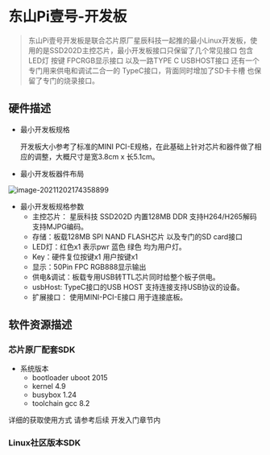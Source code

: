 # 东山Pi壹号-开发板

> 东山Pi壹号开发板是联合芯片原厂星辰科技一起推的最小Linux开发板，使用的是SSD202D主控芯片，最小开发板接口只保留了几个常见接口 包含LED灯 按键 FPCRGB显示接口 以及一路TYPE C USBHOST接口 还有一个专门用来供电和调试二合一的 TypeC接口，背面同时增加了SD卡卡槽 也保留了专门的烧录接口。

## 硬件描述

* 最小开发板规格

    开发板大小参考了标准的MINI PCI-E规格，在此基础上针对芯片和器件做了相应的调整，大概尺寸是宽3.8cm x 长5.1cm。

* 最小开发板器件布局

![image-20211202174358899](http://photos.100ask.net/dongshanpi/one/BoardIntroduction-01.png)

* 最小开发板规格参数
  * 主控芯片： 星辰科技 SSD202D 内置128MB DDR 支持H264/H265解码 支持MJPG编码。
  * 存储：板载128MB SPI NAND FLASH芯片 以及专门的SD card接口
  * LED灯：红色x1 表示pwr  蓝色 绿色 均为用户灯。
  * Key：硬件复位按键x1  用户按键x1
  * 显示：50Pin FPC RGB888显示输出
  * 供电&调试：板载专用USB转TTL芯片同时给整个板子供电。
  * usbHost:  TypeC接口的USB HOST 支持连接支持USB协议的设备。
  * 扩展接口： 使用MINI-PCI-E接口 用于连接底板。

## 软件资源描述

### 芯片原厂配套SDK

* 系统版本
  * bootloader uboot 2015 
  * kernel 4.9
  * busybox 1.24
  * toolchain gcc 8.2

详细的获取使用方式 请参考后续 开发入门章节内

### Linux社区版本SDK




